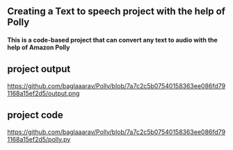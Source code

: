 ## Creating a Text to speech project with the help of Polly

####  This is a code-based project that can convert any text to audio with the help of Amazon Polly


## project output
https://github.com/baglaaarav/Polly/blob/7a7c2c5b07540158363ee086fd791168a15ef2d5/output.png

## project code
https://github.com/baglaaarav/Polly/blob/7a7c2c5b07540158363ee086fd791168a15ef2d5/polly.py
